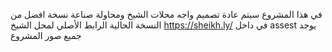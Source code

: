 في هذا المشروع سيتم عادة تصميم واجه محلات الشيخ ومحاولة صناعة نسخة افضل من النسخة الحالية 
الرابط الأصلي لمحل الشيخ https://sheikh.ly/
في داخل assest يوجد جميع صور المشروع 